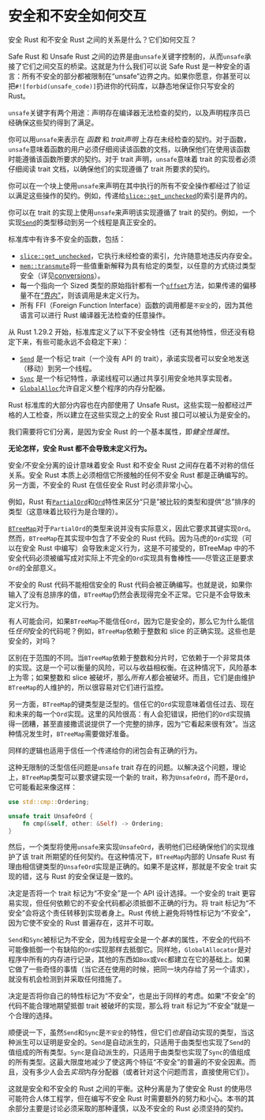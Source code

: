 # 安全和不安全如何交互

安全 Rust 和不安全 Rust 之间的关系是什么？它们如何交互？

Safe Rust 和 Unsafe Rust 之间的边界是由`unsafe`关键字控制的，从而`unsafe`承接了它们之间交互的桥梁。这就是为什么我们可以说 Safe Rust 是一种安全的语言：所有不安全的部分都被限制在“unsafe”边界之内。如果你愿意，你甚至可以把`#![forbid(unsafe_code)]`扔进你的代码库，以静态地保证你只写安全的 Rust。

`unsafe`关键字有两个用途：声明存在编译器无法检查的契约，以及声明程序员已经确保这些契约得到了满足。

你可以用`unsafe`来表示在 _函数_ 和 _trait声明_ 上存在未经检查的契约。对于函数，`unsafe`意味着函数的用户必须仔细阅读该函数的文档，以确保他们在使用该函数时能遵循该函数所要求的契约。对于 trait 声明，`unsafe`意味着 trait 的实现者必须仔细阅读 trait 文档，以确保他们的实现遵循了 trait 所要求的契约。

你可以在一个块上使用`unsafe`来声明在其中执行的所有不安全操作都经过了验证以满足这些操作的契约。例如，传递给[`slice::get_unchecked`][get_unchecked]的索引是界内的。

你可以在 trait 的实现上使用`unsafe`来声明该实现遵循了 trait 的契约。例如，一个实现[`Send`]的类型移动到另一个线程是真正安全的。

标准库中有许多不安全的函数，包括：

* [`slice::get_unchecked`][get_unchecked]，它执行未经检查的索引，允许随意地违反内存安全。
* [`mem::transmute`][transmute]将一些值重新解释为具有给定的类型，以任意的方式绕过类型安全（详见[conversions]）。
* 每一个指向一个 Sized 类型的原始指针都有一个[`offset`][ptr_offset]方法，如果传递的偏移量不在[“界内”][ptr_offset]，则该调用是未定义行为。
* 所有 FFI（Foreign Function Interface）函数的调用都是`不安全`的，因为其他语言可以进行 Rust 编译器无法检查的任意操作。

从 Rust 1.29.2 开始，标准库定义了以下不安全特性（还有其他特性，但还没有稳定下来，有些可能永远不会稳定下来）：

* [`Send`] 是一个标记 trait（一个没有 API 的 trait），承诺实现者可以安全地发送（移动）到另一个线程。
* [`Sync`] 是一个标记特性，承诺线程可以通过共享引用安全地共享实现者。
* [`GlobalAlloc`]允许自定义整个程序的内存分配器。

Rust 标准库的大部分内容也在内部使用了 Unsafe Rust。这些实现一般都经过严格的人工检查，所以建立在这些实现之上的安全 Rust 接口可以被认为是安全的。

我们需要将它们分离，是因为安全 Rust 的一个基本属性，即*健全性属性*。

**无论怎样，安全 Rust 都不会导致未定义行为。**

安全/不安全分离的设计意味着安全 Rust 和不安全 Rust 之间存在着不对称的信任关系。安全 Rust 本质上必须相信它所接触的任何不安全 Rust 都是正确编写的。另一方面，不安全的 Rust 在信任安全 Rust 时必须非常小心。

例如，Rust 有[`PartialOrd`]和[`Ord`]特性来区分“只是”被比较的类型和提供“总”排序的类型（这意味着比较行为是合理的）。

[`BTreeMap`]对于`PartialOrd`的类型来说并没有实际意义，因此它要求其键实现`Ord`。然而，`BTreeMap`在其实现中包含了不安全的 Rust 代码。因为马虎的`Ord`实现（可以在安全 Rust 中编写）会导致未定义行为，这是不可接受的，BTreeMap 中的不安全代码必须被编写成对实际上不完全的`Ord`实现具有鲁棒性——尽管这正是要求`Ord`的全部意义。

不安全的 Rust 代码不能相信安全的 Rust 代码会被正确编写。也就是说，如果你输入了没有总排序的值，`BTreeMap`仍然会表现得完全不正常。它只是不会导致未定义行为。

有人可能会问，如果`BTreeMap`不能信任`Ord`，因为它是安全的，那么它为什么能信任*任何*安全的代码呢？例如，`BTreeMap`依赖于整数和 slice 的正确实现。这些也是安全的，对吗？

区别在于范围的不同。当`BTreeMap`依赖于整数和分片时，它依赖于一个非常具体的实现。这是一个可以衡量的风险，可以与收益相权衡。在这种情况下，风险基本上为零；如果整数和 slice 被破坏，那么*所有人*都会被破坏。而且，它们是由维护`BTreeMap`的人维护的，所以很容易对它们进行监控。

另一方面，`BTreeMap`的键类型是泛型的。信任它的`Ord`实现意味着信任过去、现在和未来的每一个`Ord`实现。这里的风险很高：有人会犯错误，把他们的`Ord`实现搞得一团糟，甚至直接撒谎说提供了一个完整的排序，因为“它看起来很有效”。当这种情况发生时，`BTreeMap`需要做好准备。

同样的逻辑也适用于信任一个传递给你的闭包会有正确的行为。

这种无限制的泛型信任问题是`unsafe` trait 存在的问题。以解决这个问题，理论上，`BTreeMap`类型可以要求键实现一个新的 trait，称为`UnsafeOrd`，而不是`Ord`，它可能看起来像这样：

```rust
use std::cmp::Ordering;

unsafe trait UnsafeOrd {
    fn cmp(&self, other: &Self) -> Ordering;
}
```

然后，一个类型将使用`unsafe`来实现`UnsafeOrd`，表明他们已经确保他们的实现维护了该 trait 所期望的任何契约。在这种情况下，`BTreeMap`内部的 Unsafe Rust 有理由相信键类型的`UnsafeOrd`实现是正确的。如果不是这样，那就是不安全 trait 实现的错，这与 Rust 的安全保证是一致的。

决定是否将一个 trait 标记为“不安全”是一个 API 设计选择。一个安全的 trait 更容易实现，但任何依赖它的不安全代码都必须抵御不正确的行为。将 trait 标记为“不安全”会将这个责任转移到实现者身上。Rust 传统上避免将特性标记为“不安全”，因为它使不安全的 Rust 普遍存在，这并不可取。

`Send`和`Sync`被标记为不安全，因为线程安全是一个*基本*的属性，不安全的代码不可能像抵御一个有缺陷的`Ord`实现那样去抵御它。同样地，`GlobalAllocator`是对程序中所有的内存进行记录，其他的东西如`Box`或`Vec`都建立在它的基础上。如果它做了一些奇怪的事情（当它还在使用的时候，把同一块内存给了另一个请求），就没有机会检测到并采取任何措施了。

决定是否将你自己的特性标记为“不安全”，也是出于同样的考虑。如果“不安全”的代码不能合理地期望抵御 trait 被破坏的实现，那么将 trait 标记为“不安全”就是一个合理的选择。

顺便说一下，虽然`Send`和`Sync`是`不安全`的特性，但它们*也是*自动实现的类型，当这种派生可以证明是安全的。`Send`是自动派生的，只适用于由类型也实现了`Send`的值组成的所有类型。`Sync`是自动派生的，只适用于由类型也实现了`Sync`的值组成的所有类型。这最大限度地减少了使这两个特征“不安全”的普遍的不安全因素。而且，没有多少人会去*实现*内存分配器（或者针对这个问题而言，直接使用它们）。

这就是安全和不安全的 Rust 之间的平衡。这种分离是为了使安全 Rust 的使用尽可能符合人体工程学，但在编写不安全 Rust 时需要额外的努力和小心。本书的其余部分主要是讨论必须采取的那种谨慎，以及不安全的 Rust 必须坚持的契约。

[`Send`]: https://doc.rust-lang.org/std/marker/trait.Send.html
[`Sync`]: https://doc.rust-lang.org/std/marker/trait.Sync.html
[`GlobalAlloc`]: https://doc.rust-lang.org/std/alloc/trait.GlobalAlloc.html
[conversions]: conversions.html
[ptr_offset]: https://doc.rust-lang.org/std/primitive.pointer.html#method.offset
[get_unchecked]: https://doc.rust-lang.org/std/primitive.slice.html#method.get_unchecked
[transmute]: https://doc.rust-lang.org/std/mem/fn.transmute.html
[`PartialOrd`]: https://doc.rust-lang.org/std/cmp/trait.PartialOrd.html
[`Ord`]: https://doc.rust-lang.org/std/cmp/trait.Ord.html
[`BTreeMap`]: https://doc.rust-lang.org/std/collections/struct.BTreeMap.html
